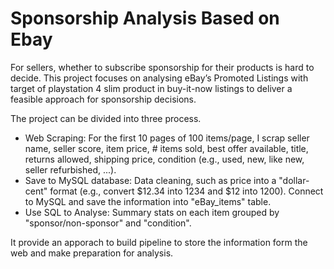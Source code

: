# Sponsorship Analysis Based on Ebay

For sellers, whether to subscribe sponsorship for their products is hard to decide. This project focuses on analysing eBay’s Promoted Listings with target of playstation 4 slim product in buy-it-now listings to deliver a feasible approach for sponsorship decisions.

The project can be divided into three process.
- Web Scraping: For the first 10 pages of 100 items/page, I scrap seller name, seller score, item price, # items sold, best offer available, title, returns allowed, shipping price, condition (e.g., used, new, like new, seller refurbished, ...).
- Save to MySQL database: Data cleaning, such as price into a "dollar-cent" format (e.g., convert $12.34 into 1234 and $12 into 1200). Connect to MySQL and save the information into "eBay_items" table.
- Use SQL to Analyse: Summary stats on each item grouped by "sponsor/non-sponsor" and "condition".

It provide an apporach to build pipeline to store the information form the web and make preparation for analysis. 
